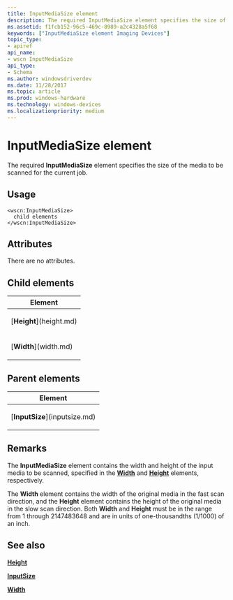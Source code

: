 ```yaml
---
title: InputMediaSize element
description: The required InputMediaSize element specifies the size of the media to be scanned for the current job.
ms.assetid: f1fcb152-96c5-469c-8989-a2c4328a5f68
keywords: ["InputMediaSize element Imaging Devices"]
topic_type:
- apiref
api_name:
- wscn InputMediaSize
api_type:
- Schema
ms.author: windowsdriverdev
ms.date: 11/28/2017
ms.topic: article
ms.prod: windows-hardware
ms.technology: windows-devices
ms.localizationpriority: medium
---
```


# InputMediaSize element


The required **InputMediaSize** element specifies the size of the media to be scanned for the current job.

Usage
-----

``` syntax
<wscn:InputMediaSize>
  child elements
</wscn:InputMediaSize>
```

Attributes
----------

There are no attributes.

## Child elements


<table>
<colgroup>
<col width="100%" />
</colgroup>
<thead>
<tr class="header">
<th>Element</th>
</tr>
</thead>
<tbody>
<tr class="odd">
<td><p>[<strong>Height</strong>](height.md)</p></td>
</tr>
<tr class="even">
<td><p>[<strong>Width</strong>](width.md)</p></td>
</tr>
</tbody>
</table>

## Parent elements


<table>
<colgroup>
<col width="100%" />
</colgroup>
<thead>
<tr class="header">
<th>Element</th>
</tr>
</thead>
<tbody>
<tr class="odd">
<td><p>[<strong>InputSize</strong>](inputsize.md)</p></td>
</tr>
</tbody>
</table>

Remarks
-------

The **InputMediaSize** element contains the width and height of the input media to be scanned, specified in the [**Width**](width.md) and [**Height**](height.md) elements, respectively.

The **Width** element contains the width of the original media in the fast scan direction, and the **Height** element contains the height of the original media in the slow scan direction. Both **Width** and **Height** must be in the range from 1 through 2147483648 and are in units of one-thousandths (1/1000) of an inch.

## <span id="see_also"></span>See also


[**Height**](height.md)

[**InputSize**](inputsize.md)

[**Width**](width.md)

 

 






